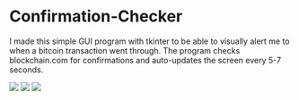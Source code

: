 # Confirmation-Checker
I made this simple GUI program with tkinter to be able to visually alert me to when a bitcoin transaction went through. The program checks blockchain.com for confirmations and auto-updates the screen every 5-7 seconds.

![](https://i.imgur.com/AWzZhvj.png)
![](https://i.imgur.com/YeL8w8p.png)
![](https://i.imgur.com/fwCWn0h.png)


